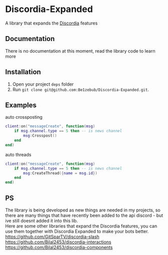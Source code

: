 # Discordia-Expanded

A library that expands the [Discordia](https://github.com/SinisterRectus/Discordia) features

## Documentation

There is no documentation at this moment, read the library code to learn more

## Installation

1. Open your project `deps` folder
2. Run `git clone git@github.com:Be1zebub/Discordia-Expanded.git`.

## Examples

auto crossposting
```lua
client:on("messageCreate", function(msg)
	if msg.channel.type == 5 then -- is news channel
		msg:Crosspost()
	end
end)
```

auto threads
```lua
client:on("messageCreate", function(msg)
	if msg.channel.type == 5 then -- is news channel
		msg:CreateThread({name = msg.id})
	end
end)
```

## PS

The library is being developed as new things are needed in my projects, so there are many things that have recently been added to the api discord - but ive still doesnt added it into this lib.  
Here are some other libraries that expand the Discordia features, you can use them together with Discordia Expanded to make your bots better.  
https://github.com/GitSparTV/discordia-slash  
https://github.com/Bilal2453/discordia-interactions  
https://github.com/Bilal2453/discordia-components
